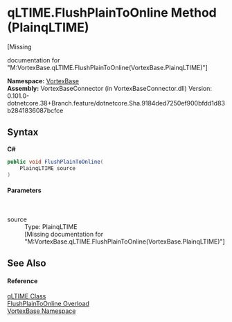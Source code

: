 # qLTIME.FlushPlainToOnline Method (PlainqLTIME)
 

\[Missing <summary> documentation for "M:VortexBase.qLTIME.FlushPlainToOnline(VortexBase.PlainqLTIME)"\]

**Namespace:**&nbsp;<a href="N_VortexBase.md">VortexBase</a><br />**Assembly:**&nbsp;VortexBaseConnector (in VortexBaseConnector.dll) Version: 0.101.0-dotnetcore.38+Branch.feature/dotnetcore.Sha.9184ded7250ef900bfdd1d83b2841836087bcfce

## Syntax

**C#**<br />
``` C#
public void FlushPlainToOnline(
	PlainqLTIME source
)
```


#### Parameters
&nbsp;<dl><dt>source</dt><dd>Type: PlainqLTIME<br />\[Missing <param name="source"/> documentation for "M:VortexBase.qLTIME.FlushPlainToOnline(VortexBase.PlainqLTIME)"\]</dd></dl>

## See Also


#### Reference
<a href="T_VortexBase_qLTIME.md">qLTIME Class</a><br /><a href="Overload_VortexBase_qLTIME_FlushPlainToOnline.md">FlushPlainToOnline Overload</a><br /><a href="N_VortexBase.md">VortexBase Namespace</a><br />